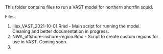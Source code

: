 This folder contains files to run a VAST model for northern shortfin squid. 

Files:
1. Illex_VAST_2021-10-01.Rmd  -  Main script for running the model. Cleaning and better documentation in progress.
2. NWA_offshore-inshore-region.Rmd  -  Script to create custom regions for use in VAST. Coming soon.
3. 
